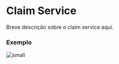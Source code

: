 # Claim Service
Breve descrição sobre o claim service aqui.

### Exemplo

![small](http://localhost:8080/c4-model-doc/code/diagram1.png)
